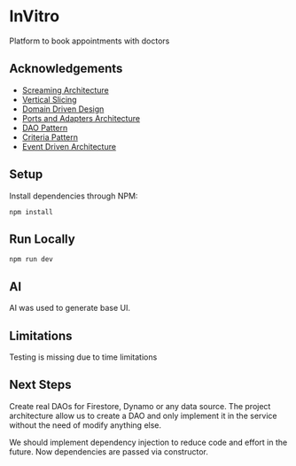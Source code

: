 # InVitro

Platform to book appointments with doctors

## Acknowledgements

- [Screaming Architecture](https://medium.com/all-you-need-is-clean-code/screaming-architecture-a2cd25fe3eec)
- [Vertical Slicing](https://www.plainconcepts.com/es/recursos/vertical-slice-architecture/)
- [Domain Driven Design](https://medium.com/@jonathanloscalzo/domain-driven-design-principios-beneficios-y-elementos-primera-parte-aad90f30aa35)
- [Ports and Adapters Architecture](https://medium.com/the-software-architecture-chronicles/ports-adapters-architecture-d19f2d476eca)
- [DAO Pattern](https://www.oscarblancarteblog.com/2018/12/10/data-access-object-dao-pattern/)
- [Criteria Pattern](https://medium.com/@zerodata.aolink/desafiando-la-complejidad-c%C3%B3mo-el-patr%C3%B3n-criteria-resuelve-la-explosi%C3%B3n-de-m%C3%A9todos-de-nuestro-60ece5829f89)
- [Event Driven Architecture](https://aws.amazon.com/event-driven-architecture/)

## Setup

Install dependencies through NPM:

```
npm install
```

## Run Locally

```
npm run dev
```

## AI

AI was used to generate base UI.

## Limitations

Testing is missing due to time limitations

## Next Steps

Create real DAOs for Firestore, Dynamo or any data source.
The project architecture allow us to create a DAO and only implement it in the service without the need of modify anything else.

We should implement dependency injection to reduce code and effort in the future. Now dependencies are passed via constructor.
